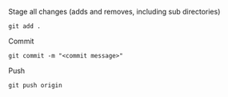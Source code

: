 
Stage all changes (adds and removes, including sub directories)
```shell
git add .
```

Commit
```shell
git commit -m "<commit message>"
```

Push
```shell
git push origin
```


